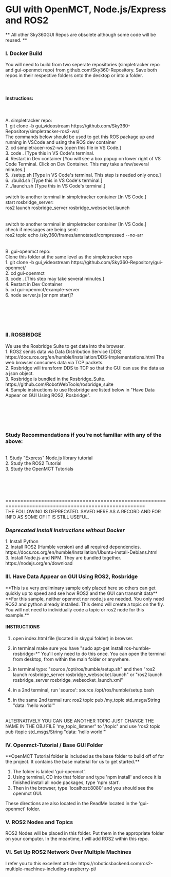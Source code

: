 <h1>GUI with OpenMCT, Node.js/Express and ROS2</h1>

** All other Sky360GUI Repos are obsolete although some code will be reused. **
<h3>I. Docker Build</h3>
You will need to build from two seperate repositories (simpletracker repo and gui-openmct repo) from github.com/Sky360-Repository. Save both repos in their respective folders onto the desktop or into a folder.
<br><br><br>
<h4>Instructions:</h4><br><br>
A. simpletracker repo:<br>
1. git clone -b gui_videostream https://github.com/Sky360-Repository/simpletracker-ros2-ws/
<br>
The commands below should be used to get this ROS package up and running in VSCode and using the ROS dev container<br>
2. cd simpletracer-ros2-ws [open this file in VS Code.]<br>
3. code . [Type this in VS Code's terminal. <br>
4. Restart in Dev container [You will see a box popup on lower right of VS Code Terminal. Click on Dev Container. This may take a few/several minutes.]<br>
5. ./setup.sh [Type in VS Code's terminal. This step is needed only once.]<br>
6. ./build.sh  [Type this in VS Code's terminal.] <br>
7. ./launch.sh   [Type this in VS Code's terminal.] 
<br><br>
switch to another terminal in simpletracker container [In VS Code.]<br>
start rosbridge_server:<br>
ros2 launch rosbridge_server rosbridge_websocket.launch<br>
<br><br>
switch to another terminal in simpletracker container [In VS Code.]<br>
check if messages are being sent:<br>
ros2 topic echo /sky360/frames/annotated/compressed --no-arr
<br><br><br>
B. gui-openmct repo:<br>
Clone this folder at the same level as the simpletracker repo<br>
1. git clone -b gui_videostream https://github.com/Sky360-Repository/gui-openmct/<br>
2. cd gui-openmct<br>
3. code .   [This step may take several minutes.]<br>
4. Restart in Dev Container<br>
5. cd gui-openmct/example-server<br>
6. node server.js [or npm start]?

<br><br><br><br>
<h3>II. ROSBRIDGE</h3>
We use the Rosbridge Suite to get data into the browser.<br>
1. ROS2 sends data via Data Distribution Service (DDS) https://docs.ros.org/en/humble/Installation/DDS-Implementations.html The web browser consumes data via TCP packets. <br>
2. Rosbridge will transform DDS to TCP so that the GUI can use the data as a json object. <br>
3. Rosbridge is bundled in the Rosbridge_Suite. https://github.com/RobotWebTools/rosbridge_suite <br>
4. Sample instructions to use Rosbridge are listed below in "Have Data Appear on GUI Using ROS2, Rosbridge".


<br><br><br><br>
<h3>Study Recommendations if you're not familiar with any of the above:</h3><br>
1. Study "Express" Node.js library tutorial<br>
2. Study the ROS2 Tutorial<br>
3. Study the OpenMCT Tutorials<br>


<br><br><br><br>
=====================================================================================================<br>
THE FOLLOWING IS DEPRECATED.  SAVED HERE AS A RECORD AND FOR INFO AS SOME OF IT IS STILL USEFUL.
<h3><em>Deprecated Install Instructions without Docker</em></h3>
1. Install Python<br>
2. Install ROS2 (Humble version) and all required dependencies. https://docs.ros.org/en/humble/Installation/Ubuntu-Install-Debians.html<br>
3. Install Node.js and NPM. They are bundled together. https://nodejs.org/en/download<br>





<h3>III. Have Data Appear on GUI Using ROS2, Rosbridge</h3>
**This is a very preliminary sample only placed here so others can get quickly up to speed and see how ROS2 and the GUI can transmit data**
**For this sample, neither openmct nor node.js are needed. You only need ROS2 and python already installed. This demo will create a topic on the fly. You will not need to individually code a topic or ros2 node for this example.**

<h4>INSTRUCTIONS</h4>
    
1. open index.html file (located in skygui folder) in browser.<br>

2. in terminal make sure you have "sudo apt-get install ros-humble-rosbridge-*" 
    You'll only need to do this once. You can open the terminal from desktop, from within the main folder or anywhere.<br>
     
3. in terminal type: "source /opt/ros/humble/setup.sh" and then "ros2 launch rosbridge_server rosbridge_websocket.launch" or "ros2 launch rosbridge_server rosbridge_websocket_launch.xml"<br>

4. in a 2nd terminal, run 'source': source /opt/ros/humble/setup.bash <br>

5. in the same 2nd termal run: ros2 topic pub /my_topic std_msgs/String "data: 'hello world'"
<br>
    ALTERNATIVELY YOU CAN USE ANOTHER TOPIC JUST CHANGE THE NAME IN THE OBJ FILE 'my_topic_listener" to
     '/topic" and use 'ros2 topic pub /topic std_msgs/String "data: 'hello world'"<br>
     
 
<h3>IV. Openmct-Tutorial / Base GUI Folder</h3>
**OpenMCT Tutorial folder is included as the base folder to build off of for the project. It contains the base material for us to get started.**<br>

1. The folder is labled 'gui-openmct'. <br>
2. Using terminal, CD into that folder and type 'npm install' and once it is finished install all node packages, type 'npm start'. <br>
3. Then in the browser, type 'localhost:8080' and you should see the openmct GUI. <br> 


These directions are also located in the ReadMe located in the 'gui-openmct' folder.


<h3>V. ROS2 Nodes and Topics</h3>
ROS2 Nodes will be placed in this folder. Put them in the appropriate folder on your computer. In the meantime, I will add ROS2 within this repo.


<h3>VI. Set Up ROS2 Network Over Multiple Machines</h3>
I refer you to this excellent article: 
https://roboticsbackend.com/ros2-multiple-machines-including-raspberry-pi/

